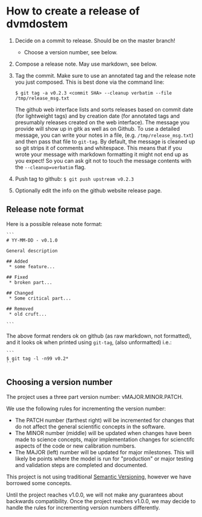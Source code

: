 # How to create a release of dvmdostem

1. Decide on a commit to release. Should be on the master branch!
   * Choose a version number, see below. 

2. Compose a release note. May use markdown, see below.

3. Tag the commit. Make sure to use an annotated tag and the release 
   note you just composed. This is best done via the command line: 

    ```
    $ git tag -a v0.2.3 <commit SHA> --cleanup verbatim --file /tmp/release_msg.txt
    ```

   The github web interface lists and sorts releases based on commit date 
   (for lightweight tags) and by creation date (for annotated tags
   and presumably releases created on the web interface).
   The message you provide will show up in gitk as well as
   on Github. To use a detailed message, you can write your
   notes in a file, (e.g. `/tmp/release_msg.txt`) and then pass
   that file to `git-tag`. By default, the message is cleaned up
   so git strips it of comments and whitespace. This means that
   if you wrote your message with markdown formatting it might not 
   end up as you expect! So you can ask git not to touch the message 
   contents with the `--cleanup=verbatim` flag.

5. Push tag to github: `$ git push upstream v0.2.3`

6. Optionally edit the info on the github website release page.

## Release note format

Here is a possible release note format:

    ```
    # YY-MM-DD - v0.1.0
    
    General description

    ## Added
     * some feature...

    ## Fixed
     * broken part...

    ## Changed
     * Some critical part...

    ## Removed
     * old cruft...
    
    ```
The above format renders ok on github (as raw markdown, not formatted),
and it looks ok when printed using `git-tag`, (also unformatted) i.e.:

    ```
    $ git tag -l -n99 v0.2*
    ```


## Choosing a version number

The project uses a three part version number: vMAJOR.MINOR.PATCH.

We use the following rules for incrementing the version number:
 * The PATCH number (farthest right) will be incremented for changes 
   that do not affect the general scientific concepts in the 
   software.
 * The MINOR number (middle) will be updated when changes have been made 
   to science concepts, major implementation changes for scienctifc aspects 
   of the code or new calibration numbers.
 * The MAJOR (left) number will be updated for major milestones. This will likely 
   be points where the model is run for "production" or major testing and
   validation steps are completed and documented.

This project is not using traditional [Semantic Versioning](https://semver.org/spec/v2.0.0.html),
however we have borrowed some concepts.

Until the project reaches v1.0.0, we will not make any guarantees about backwards
compatibility. Once the project reaches v1.0.0, we may decide to handle the rules
for incrementing version numbers differently.


